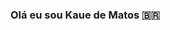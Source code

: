 ### Olá eu sou Kaue de Matos 🇧🇷

<!--
**iKaueMatos/ikauematos** is a ✨ _special_ ✨ repository because its `README.md` (this file) appears on your GitHub profile.

Here are some ideas to get you started:

 Estudando Ciencias da computação💻
 Desenvolvedor Front-end e Estudo Back-end🖌
 Conhecimento e Marketing digital e Design📝
 

-->
